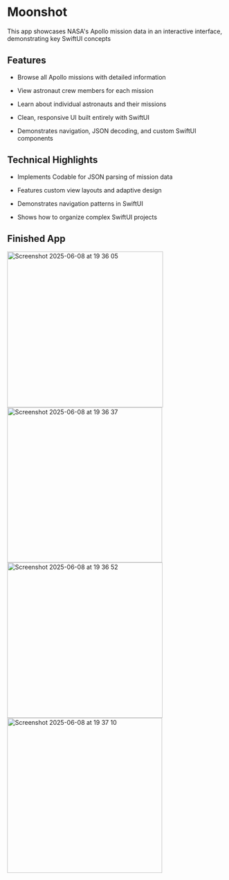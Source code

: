 # Moonshot
This app showcases NASA's Apollo mission data in an interactive interface, demonstrating key SwiftUI concepts

## Features
- Browse all Apollo missions with detailed information

- View astronaut crew members for each mission

- Learn about individual astronauts and their missions

- Clean, responsive UI built entirely with SwiftUI

- Demonstrates navigation, JSON decoding, and custom SwiftUI components

## Technical Highlights
- Implements Codable for JSON parsing of mission data

- Features custom view layouts and adaptive design

- Demonstrates navigation patterns in SwiftUI

- Shows how to organize complex SwiftUI projects

## Finished App
<img width="360" alt="Screenshot 2025-06-08 at 19 36 05" src="https://github.com/user-attachments/assets/8d41d6cf-fe2e-49ec-8a8d-eae609185ae1" />
<img width="358" alt="Screenshot 2025-06-08 at 19 36 37" src="https://github.com/user-attachments/assets/f136b157-b952-41a6-b2f0-72db191d43c0" />
<img width="359" alt="Screenshot 2025-06-08 at 19 36 52" src="https://github.com/user-attachments/assets/ed6e5d40-733a-4c15-a14c-adf9ad7c83f7" />
<img width="358" alt="Screenshot 2025-06-08 at 19 37 10" src="https://github.com/user-attachments/assets/503f5561-7606-4dc2-b8f3-249b4a66b9da" />
